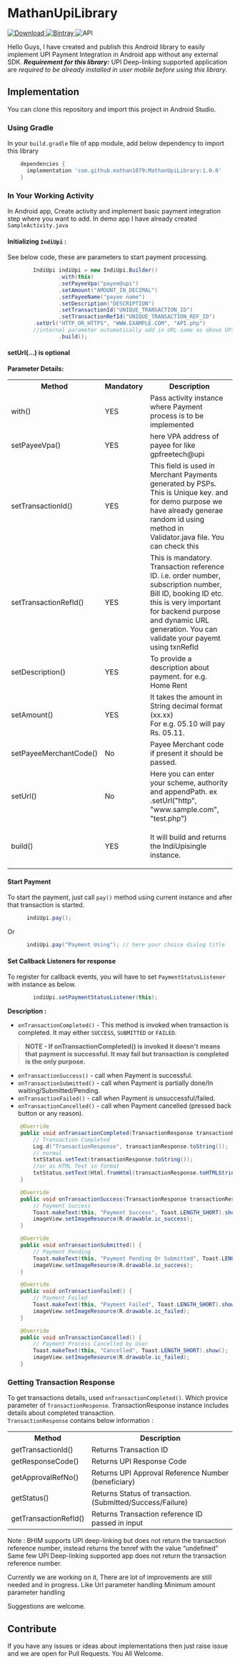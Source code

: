 # MathanUpiLibrary
 


[ ![Download](https://api.bintray.com/packages/gpfreetech/IndiUpi/IndiUpi/images/download.svg?version=1.1) ](https://bintray.com/gpfreetech/IndiUpi/IndiUpi/1.1/link)
[ ![Bintray](https://img.shields.io/badge/Bintray-v1.1-red) ](https://bintray.com/gpfreetech/IndiUpi/IndiUpi/1.1/link)
![API](https://img.shields.io/badge/API-19%2B-brightgreen.svg)



Hello Guys, I have created and publish this Android library to easily implement UPI Payment Integration in Android app without any external SDK.
***Requirement for this library:*** UPI Deep-linking supported application are *required to be already installed in user mobile before using this library*. <br>




## Implementation
You can clone this repository and import this project in Android Studio.

### Using Gradle
In your `build.gradle` file of app module, add below dependency to import this library

```gradle
    dependencies {
      implementation 'com.github.mathan1079:MathanUpiLibrary:1.0.0'
    }
```

### In Your Working Activity
In Android app, Create activity and implement basic payment integration step where you want to add. In demo app I have already created `SampleActivity.java`

#### Initializing `IndiUpi` :
See below code, these are parameters to start payment processing.
```java
        IndiUpi indiUpi = new IndiUpi.Builder()
                .with(this)
                .setPayeeVpa("payee@upi")
                .setAmount("AMOUNT_IN_DECIMAL")
                .setPayeeName("payee name")
                .setDescription("DESCRIPTION")
                .setTransactionId("UNIQUE_TRANSACTION_ID")
                .setTransactionRefId("UNIQUE_TRANSACTION_REF_ID")
		.setUrl("HTTP_OR_HTTPS", "WWW.EXAMPLE.COM", "API.php")
		//internal parameter automatically add in URL same as above UPI request
                .build();
```
#### setUrl(...) is optional

**Parameter Details:**

<table>
<tbody>
<tr>
<th>Method</th>
<th><span style="&ldquo;font-weight: bold&rdquo;;">Mandatory</span></th>
<th>Description</th>
</tr>
<tr>
<td>with()</td>
<td>YES</td>
<td>Pass activity instance where Payment process is to be implemented</td>
</tr>
<tr>
<td>setPayeeVpa()</td>
<td>YES</td>
<td>here VPA address of payee for like <span style="&ldquo;font-weight: 600&rdquo;;">gpfreetech@upi</span></td>
</tr>
<tr>
<td>setTransactionId()</td>
<td>YES</td>
<td>This field is used in Merchant Payments generated by PSPs. This is Unique key. and for demo purpose we have already generae random id using method in Validator.java file. You can check this</td>
</tr>
<tr>
<td>setTransactionRefId()</td>
<td>YES</td>
<td>This is mandatory. Transaction reference ID. i.e. order number, subscription number, Bill ID, booking ID etc. this is very important for backend purpose and dynamic URL generation. You can validate your payemt using txnRefId</td>
</tr>
<tr>
<td>setDescription()</td>
<td>YES</td>
<td>To provide a description about payment. for e.g. <br /><span style="&ldquo;font-style: italic&rdquo;;">Home Rent</span></td>
</tr>
<tr>
<td>setAmount()</td>
<td>YES</td>
<td>It takes the amount in String decimal format (xx.xx)<br />For e.g. 05.10 will pay <span style="&ldquo;font-style: italic&rdquo;;">Rs. 05.11.</span></td>
</tr>
<tr>
<td>setPayeeMerchantCode()</td>
<td>No</td>
<td>Payee Merchant code if present it should be passed.</td>
</tr>
  <tr>
<td>setUrl()</td>
<td>No</td>
<td>Here you can enter your scheme, authority and appendPath. ex  .setUrl("http", "www.sample.com", "test.php")</td>
</tr>
<tr>
<td>build()</td>
<td>YES</td>
<td>
<p>It will build and returns the <span style="&ldquo;font-weight: bold; font-style: italic&rdquo;;">IndiUpi</span>single instance.</p>
</td>
</tr>
</tbody>
</table>

#### Start Payment
To start the payment, just call `pay()` method using current instance and after that transaction is started.
```java
      indiUpi.pay();
```
Or
```java
      indiUpi.pay("Payment Using"); // here your choice dialog title
```
#### Set Callback Listeners for response
To register for callback events, you will have to set `PaymentStatusListener` with instance as below.
```java
        indiUpi.setPaymentStatusListener(this);
```
**Description :**

* `onTransactionCompleted()` - This method is invoked when transaction is completed. It may either `SUCCESS`, `SUBMITTED` or `FAILED`.
> **NOTE - If onTransactionCompleted() is invoked it doesn't means that payment is successful. It may fail but transaction is completed is the only purpose.**
* `onTransactionSuccess()` - call when Payment is successful.
* `onTransactionSubmitted()` - call when Payment is partially done/In waiting/Submitted/Pending.
* `onTransactionFailed()` - call when Payment is unsuccessful/failed.
* `onTransactionCancelled()` - call when Payment cancelled (pressed back button or any reason).
```java
    @Override
    public void onTransactionCompleted(TransactionResponse transactionResponse) {
        // Transaction Completed
        Log.d("TransactionResponse", transactionResponse.toString());
		// normal
        txtStatus.setText(transactionResponse.toString());
		//or as HTML Text in format
		txtStatus.setText(Html.fromHtml(transactionResponse.toHTMLString()));
    }

    @Override
    public void onTransactionSuccess(TransactionResponse transactionResponse) {
        // Payment Success
        Toast.makeText(this, "Payment Success", Toast.LENGTH_SHORT).show();
        imageView.setImageResource(R.drawable.ic_success);
    }

    @Override
    public void onTransactionSubmitted() {
        // Payment Pending
        Toast.makeText(this, "Payment Pending Or Submitted", Toast.LENGTH_SHORT).show();
        imageView.setImageResource(R.drawable.ic_success);
    }

    @Override
    public void onTransactionFailed() {
        // Payment Failed
        Toast.makeText(this, "Payment Failed", Toast.LENGTH_SHORT).show();
        imageView.setImageResource(R.drawable.ic_failed);
    }

    @Override
    public void onTransactionCancelled() {
        // Payment Process Cancelled by User
        Toast.makeText(this, "Cancelled", Toast.LENGTH_SHORT).show();
        imageView.setImageResource(R.drawable.ic_failed);
    }
```

### Getting Transaction Response
To get transactions details, used `onTransactionCompleted()`. Which provice parameter of `TransactionResponse`. TransactionResponse instance includes details about completed transaction.  <br>
`TransactionResponse` contains below information :

<table>
  <tr>
    <th>Method</th>
    <th>Description</th>
  </tr>
  <tr>
    <td>getTransactionId()</td>
    <td>Returns Transaction ID</td>
  </tr>
  <tr>
    <td>getResponseCode()</td>
    <td>Returns UPI Response Code</td>
  </tr>
  <tr>
    <td>getApprovalRefNo()</td>
    <td>Returns UPI Approval Reference Number (beneficiary)</td>
  </tr>
  <tr>
    <td>getStatus()</td>
    <td>Returns Status of transaction.<br>(Submitted/Success/Failure)<br></td>
  </tr>
  <tr>
    <td>getTransactionRefId()</td>
    <td>Returns Transaction reference ID passed in input</td>
  </tr>
</table>

Note : BHIM supports UPI deep-linking but does not return the transaction reference number, instead returns the txnref with the value “undefined”
Same few UPI Deep-linking supported app does not return the transaction reference number.

Currently we are working on it, There are lot of improvements are still needed and in progress.
Like 
Url parameter handling
Minimum amount parameter handling

Suggestions are welcome.

## Contribute
If you have any issues or ideas about implementations then just raise issue and we are open for Pull Requests. You All Welcome.
